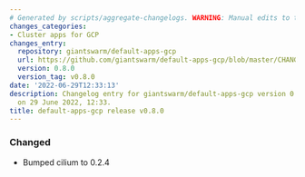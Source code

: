 ```yaml
---
# Generated by scripts/aggregate-changelogs. WARNING: Manual edits to this files will be overwritten.
changes_categories:
- Cluster apps for GCP
changes_entry:
  repository: giantswarm/default-apps-gcp
  url: https://github.com/giantswarm/default-apps-gcp/blob/master/CHANGELOG.md#080---2022-06-29
  version: 0.8.0
  version_tag: v0.8.0
date: '2022-06-29T12:33:13'
description: Changelog entry for giantswarm/default-apps-gcp version 0.8.0, published
  on 29 June 2022, 12:33.
title: default-apps-gcp release v0.8.0
---
```


### Changed
- Bumped cilium to 0.2.4
